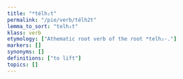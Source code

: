 ```yaml
---
title: "*télh₂t"
permalink: "/pie/verb/télh2t"
lemma_to_sort: "telh₂t"
klass: verb
etymology: ["Athematic root verb of the root *telh₂-."]
markers: []
synonyms: []
definitions: ["to lift"]
topics: []
---
```

